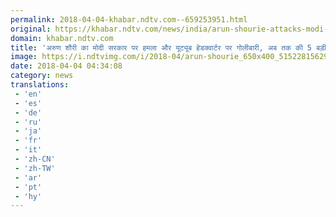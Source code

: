 ```yaml
---
permalink: 2018-04-04-khabar.ndtv.com--659253951.html
original: https://khabar.ndtv.com/news/india/arun-shourie-attacks-modi-govt-and-firing-at-youtube-headquarter-read-top-5-big-news-1832570
domain: khabar.ndtv.com
title: 'अरुण शौरी का मोदी सरकार पर हमला और यूट्यूब हेडक्वार्टर पर गोलीबारी, अब तक की 5 बड़ी खबरें'
image: https://i.ndtvimg.com/i/2018-04/arun-shourie_650x400_51522815629.jpg
date: 2018-04-04 04:34:08
category: news
translations: 
 - 'en'
 - 'es'
 - 'de'
 - 'ru'
 - 'ja'
 - 'fr'
 - 'it'
 - 'zh-CN'
 - 'zh-TW'
 - 'ar'
 - 'pt'
 - 'hy'
---
```


